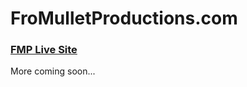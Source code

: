 # FroMulletProductions.com



### [FMP Live Site](https://anl-fmp.netlify.com/)

More coming soon... 
